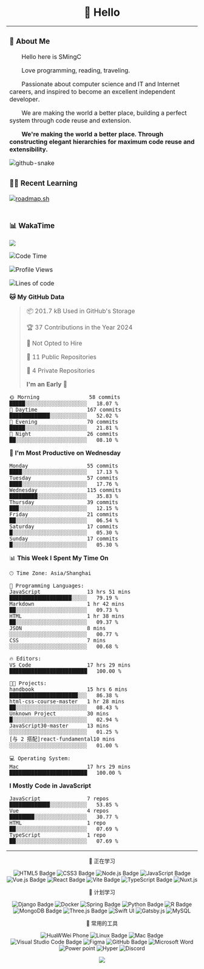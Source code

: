 <div align="center">

# 🙋 Hello

<table>
<tr><td>
  
### 🤺 About Me

<p>&emsp;&emsp;Hello here is SMingC</p>
<p>&emsp;&emsp;Love programming, reading, traveling.</p>
<p>&emsp;&emsp;Passionate about computer science and IT and Internet careers, and inspired to become an excellent independent developer.</p>
<p>&emsp;&emsp;We are making the world a better place, building a perfect system through code reuse and extension.</p>
<p><strong>&emsp;&emsp;We're making the world a better place. Through constructing elegant hierarchies for maximum code reuse and extensibility.</strong></p>
<img
  alt="github-snake"
  src="https://cdn.jsdelivr.net/gh/SMingC/SMingC/profile-snake-contrib/github-contribution-grid-snake.svg"
/>

</td></tr>

<tr><td>

### 🤾‍♂️ Recent Learning

<a href="https://roadmap.sh"><img src="https://api.roadmap.sh/v1-badge/wide/648eb21e779070ae62492d7a?variant=dark" alt="roadmap.sh"/></a>

</td></tr>

<tr><td>

### 📊 WakaTime

  <img src="https://github-readme-stats.vercel.app/api/wakatime?username=SMingC&layout=compact&text_color=f0f6fc&bg_color=111111&hide_border=true&hide_title=true" />

<!--START_SECTION:waka-->

![Code Time](http://img.shields.io/badge/Code%20Time-167%20hrs%2028%20mins-blue)

![Profile Views](http://img.shields.io/badge/Profile%20Views-0-blue)

![Lines of code](https://img.shields.io/badge/From%20Hello%20World%20I%27ve%20Written-659.5%20thousand%20lines%20of%20code-blue)

**🐱 My GitHub Data**

> 📦 201.7 kB Used in GitHub's Storage
>
> 🏆 37 Contributions in the Year 2024
>
> 🚫 Not Opted to Hire
>
> 📜 11 Public Repositories
>
> 🔑 4 Private Repositories
>
> **I'm an Early 🐤**

```text
🌞 Morning                58 commits          █████░░░░░░░░░░░░░░░░░░░░   18.07 %
🌆 Daytime                167 commits         █████████████░░░░░░░░░░░░   52.02 %
🌃 Evening                70 commits          █████░░░░░░░░░░░░░░░░░░░░   21.81 %
🌙 Night                  26 commits          ██░░░░░░░░░░░░░░░░░░░░░░░   08.10 %
```

📅 **I'm Most Productive on Wednesday**

```text
Monday                   55 commits          ████░░░░░░░░░░░░░░░░░░░░░   17.13 %
Tuesday                  57 commits          ████░░░░░░░░░░░░░░░░░░░░░   17.76 %
Wednesday                115 commits         █████████░░░░░░░░░░░░░░░░   35.83 %
Thursday                 39 commits          ███░░░░░░░░░░░░░░░░░░░░░░   12.15 %
Friday                   21 commits          ██░░░░░░░░░░░░░░░░░░░░░░░   06.54 %
Saturday                 17 commits          █░░░░░░░░░░░░░░░░░░░░░░░░   05.30 %
Sunday                   17 commits          █░░░░░░░░░░░░░░░░░░░░░░░░   05.30 %
```

📊 **This Week I Spent My Time On**

```text
🕑︎ Time Zone: Asia/Shanghai

💬 Programming Languages:
JavaScript               13 hrs 51 mins      ████████████████████░░░░░   79.19 %
Markdown                 1 hr 42 mins        ██░░░░░░░░░░░░░░░░░░░░░░░   09.73 %
HTML                     1 hr 38 mins        ██░░░░░░░░░░░░░░░░░░░░░░░   09.37 %
JSON                     8 mins              ░░░░░░░░░░░░░░░░░░░░░░░░░   00.77 %
CSS                      7 mins              ░░░░░░░░░░░░░░░░░░░░░░░░░   00.68 %

🔥 Editors:
VS Code                  17 hrs 29 mins      █████████████████████████   100.00 %

🐱‍💻 Projects:
handbook                 15 hrs 6 mins       ██████████████████████░░░   86.38 %
html-css-course-master   1 hr 28 mins        ██░░░░░░░░░░░░░░░░░░░░░░░   08.43 %
Unknown Project          30 mins             █░░░░░░░░░░░░░░░░░░░░░░░░   02.94 %
JavaScript30-master      13 mins             ░░░░░░░░░░░░░░░░░░░░░░░░░   01.25 %
[与 2 搭配]react-fundamental10 mins             ░░░░░░░░░░░░░░░░░░░░░░░░░   01.00 %

💻 Operating System:
Mac                      17 hrs 29 mins      █████████████████████████   100.00 %
```

**I Mostly Code in JavaScript**

```text
JavaScript               7 repos             █████████████░░░░░░░░░░░░   53.85 %
Vue                      4 repos             ████████░░░░░░░░░░░░░░░░░   30.77 %
HTML                     1 repo              ██░░░░░░░░░░░░░░░░░░░░░░░   07.69 %
TypeScript               1 repo              ██░░░░░░░░░░░░░░░░░░░░░░░   07.69 %
```

<!--END_SECTION:waka-->

</td></tr>
</table>

<!--  skill badge 技能徽章 -->

💪 正在学习

![HTML5 Badge](https://img.shields.io/badge/HTML5-E34F26?logo=html5&logoColor=fff&style=flat)
![CSS3 Badge](https://img.shields.io/badge/CSS3-1572B6?logo=css3&logoColor=fff&style=flat)
![Node.js Badge](https://img.shields.io/badge/Node.js-393?logo=nodedotjs&logoColor=fff&style=flat)
![JavaScript Badge](https://img.shields.io/badge/JavaScript-F7DF1E?logo=javascript&logoColor=000&style=flat)
![Vue.js Badge](https://img.shields.io/badge/Vue.js-4FC08D?logo=vuedotjs&logoColor=fff&style=flat)
![React Badge](https://img.shields.io/badge/React-61DAFB?logo=react&logoColor=000&style=flat)
![Vite Badge](https://img.shields.io/badge/Vite-646CFF?logo=vite&logoColor=fff&style=flat)
![TypeScript Badge](https://img.shields.io/badge/TypeScript-3178C6?logo=typescript&logoColor=fff&style=flat)
![Nuxt.js](https://img.shields.io/badge/nuxt-%23057748?logo=Nuxt.js)

🧠 计划学习

![Django Badge](https://img.shields.io/badge/Django-092E20?logo=django&logoColor=fff&style=flat)
![Docker](https://img.shields.io/badge/Docker-%23003472?logo=Docker)
![Spring Badge](https://img.shields.io/badge/Spring-6DB33F?logo=spring&logoColor=fff&style=flat)
![Python Badge](https://img.shields.io/badge/Python-3776AB?logo=python&logoColor=fff&style=flat)
![R Badge](https://img.shields.io/badge/R-276DC3?logo=r&logoColor=fff&style=flat)
![MongoDB Badge](https://img.shields.io/badge/MongoDB-47A248?logo=mongodb&logoColor=fff&style=flat)
![Three.js Badge](https://img.shields.io/badge/Three.js-092E20?logo=threedotjs&logoColor=fff&style=flat)
![Swift UI](https://img.shields.io/badge/swift-%23eacd76?logo=swift)
![Gatsby.js](https://img.shields.io/badge/gatsby-%234b5cc4?logo=Gatsby)
![MySQL](https://img.shields.io/badge/mysql-%23e29c45?logo=MySQL)

🧰 常用的工具

![HuaWWei Phone](https://img.shields.io/badge/HuaWei-%23f20c00?logo=HuaWei)
![Linux Badge](https://img.shields.io/badge/Linux-FCC624?logo=linux&logoColor=000&style=flat)
![Mac Badge](https://img.shields.io/badge/Mac-black?logo=Apple)
![Visual Studio Code Badge](https://img.shields.io/badge/Visual%20Studio%20Code-007ACC?logo=visualstudiocode&logoColor=fff&style=flat)
![Figma](https://img.shields.io/badge/Figma-white?logo=Figma)
![GitHub Badge](https://img.shields.io/badge/GitHub-181717?logo=github&logoColor=fff&style=flat)
![Microsoft Word](https://img.shields.io/badge/Microsoft_Word-%23177cb0?logo=Microsoft%20Word)
![Power point](https://img.shields.io/badge/PowerPoint-%23fa8c35?logo=Microsoft%20PowerPoint)
![Hyper](https://img.shields.io/badge/Hyper-black?logo=Hyper)
![Discord](https://img.shields.io/badge/Discord-%23003472?logo=Discord)

<!-- programming tool icon 编程工具图标 -->

<img src="https://skillicons.dev/icons?i=sass,ts,jest,express,nuxt,firebase,gatsby,js,vue,react,redux,docker,discord,mongodb,stackoverflow,idea,git,vscode,github,gitlab,figma,vite,svg,next,gulp,webpack,bootstrap,jquery,swift,prisma" /><br>
